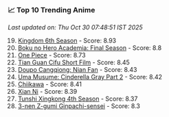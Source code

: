 ### 📈 Top 10 Trending Anime

*Last updated on: Thu Oct 30 07:48:51 IST 2025*

19. [Kingdom 6th Season](https://myanimelist.net/anime/61517) - Score: 8.93
37. [Boku no Hero Academia: Final Season](https://myanimelist.net/anime/60098) - Score: 8.8
54. [One Piece](https://myanimelist.net/anime/21) - Score: 8.73
176. [Tian Guan Cifu Short Film](https://myanimelist.net/anime/60988) - Score: 8.45
187. [Doupo Cangqiong: Nian Fan](https://myanimelist.net/anime/51039) - Score: 8.43
194. [Uma Musume: Cinderella Gray Part 2](https://myanimelist.net/anime/61930) - Score: 8.42
205. [Chiikawa](https://myanimelist.net/anime/50250) - Score: 8.41
221. [Xian Ni](https://myanimelist.net/anime/55809) - Score: 8.39
239. [Tunshi Xingkong 4th Season](https://myanimelist.net/anime/56524) - Score: 8.37
299. [3-nen Z-gumi Ginpachi-sensei](https://myanimelist.net/anime/54757) - Score: 8.3
